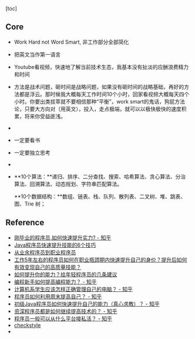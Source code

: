 [toc]



## Core

* Work Hard not Word Smart, 非工作部分全部简化

* 把英文当作第一语言

* Youtube看视频，快速地了解当前技术生态，我基本没有扯淡的应酬浪费精力和时间

* 方法是战术问题，砸时间是战略问题，如果没有砸时间的战略基础，再好的方法都是浮云。那时候我大概每天工作时间10个小时，回家看视频大概每天四个小时。你要出类拔萃就不要相信那种“平衡”，work smart的鬼话，狗屁方法论，只要大方向对（用英文），投入，走点极端，就可以以极快极快的速度积累，将来你受益匪浅。

*  

* 一定要看书

* 一定要独立思考

*  

* **10个算法：**递归、排序、二分查找、搜索、哈希算法、贪心算法、分治算法、回溯算法、动态规划、字符串匹配算法。

  **10个数据结构：**数组、链表、栈、队列、散列表、二叉树、堆、跳表、图、Trie 树；







## Reference

* [刚毕业的程序员,如何快速提升实力? - 知乎](https://www.zhihu.com/question/33944479)
* [Java程序员快速提升技能的6个技巧](https://developer.aliyun.com/article/765999)
* [从业余程序员到职业程序员](https://segmentfault.com/a/1190000018005178)
* [工作5年左右的程序员如何在职业瓶颈期内快速提升自己的身价？提升后如何有效变现自己的高质量技能？](https://www.cnblogs.com/JavaArchitect/p/9455003.html)
* [如何提升你的能力？给年轻程序员的几条建议](https://kb.cnblogs.com/page/522513/)
* [编程新手如何提高编程能力？ - 知乎](https://www.zhihu.com/question/27574436)
* [计算机系学生应该怎样正确管理自己的电脑？ - 知乎](https://www.zhihu.com/question/265575756)
* [程序员如何利用周末提高自己？ - 知乎](https://www.zhihu.com/question/26436364)
* [初级Java程序员如何快速提升自己的能力（真心求教）？ - 知乎](https://www.zhihu.com/question/38082180)
* [资深程序员都是如何继续提高技术的？ - 知乎](https://www.zhihu.com/question/28802145)
* [程序员一般可以从什么平台接私活？ - 知乎](https://www.zhihu.com/question/275635770)
* [checkstyle](https://checkstyle.sourceforge.io/)
* 